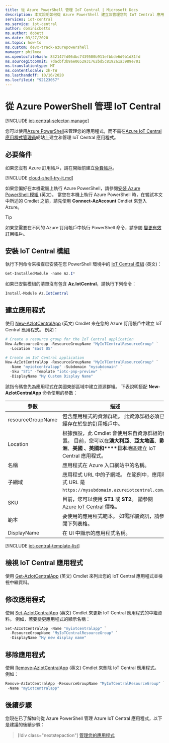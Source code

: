 ```yaml
---
title: 從 Azure PowerShell 管理 IoT Central | Microsoft Docs
description: 本文說明如何從 Azure PowerShell 建立及管理您的 IoT Central 應用程式。
services: iot-central
ms.service: iot-central
author: dominicbetts
ms.author: dobett
ms.date: 03/27/2020
ms.topic: how-to
ms.custom: devx-track-azurepowershell
manager: philmea
ms.openlocfilehash: 832147fd06dbc7439500b911efbbde6d9b1d81fd
ms.sourcegitcommit: 7dacbf3b9ae0652931762bd5c8192a1a3989e701
ms.translationtype: MT
ms.contentlocale: zh-TW
ms.lasthandoff: 10/16/2020
ms.locfileid: "92123057"
---
```

# <a name="manage-iot-central-from-azure-powershell"></a>從 Azure PowerShell 管理 IoT Central

[!INCLUDE [iot-central-selector-manage](../../../includes/iot-central-selector-manage.md)]

您可以使用[Azure PowerShell](/powershell/azure/)來管理您的應用程式，而不需在[Azure IoT Central 應用程式管理員](https://aka.ms/iotcentral)網站上建立和管理 IoT Central 應用程式。

## <a name="prerequisites"></a>必要條件

如果您沒有 Azure 訂用帳戶，請在開始前建立[免費帳戶](https://azure.microsoft.com/free/?WT.mc_id=A261C142F)。

[!INCLUDE [cloud-shell-try-it.md](../../../includes/cloud-shell-try-it.md)]

如果您偏好在本機電腦上執行 Azure PowerShell，請參閱[安裝 Azure PowerShell 模組](/powershell/azure/install-az-ps) \(英文\)。 當您在本機上執行 Azure PowerShell 時，在嘗試本文中所述的 Cmdlet 之前，請先使用 **Connect-AzAccount** Cmdlet 來登入 Azure。

> [!TIP]
> 如果您需要在不同的 Azure 訂用帳戶中執行 PowerShell 命令，請參閱 [變更有效訂](/powershell/azure/manage-subscriptions-azureps?view=azps-3.4.0#change-the-active-subscription)用帳戶。

## <a name="install-the-iot-central-module"></a>安裝 IoT Central 模組

執行下列命令來檢查已安裝在您 PowerShell 環境中的 [IoT Central 模組](/powershell/module/az.iotcentral/) \(英文\)：

```powershell
Get-InstalledModule -name Az.I*
```

如果已安裝模組的清單沒有包含 **Az.IotCentral**，請執行下列命令：

```powershell
Install-Module Az.IotCentral
```

## <a name="create-an-application"></a>建立應用程式

使用 [New-AzIotCentralApp](/powershell/module/az.iotcentral/New-AzIotCentralApp) \(英文\) Cmdlet 來在您的 Azure 訂用帳戶中建立 IoT Central 應用程式。 例如：

```powershell
# Create a resource group for the IoT Central application
New-AzResourceGroup -ResourceGroupName "MyIoTCentralResourceGroup" `
  -Location "East US"
```

```powershell
# Create an IoT Central application
New-AzIotCentralApp -ResourceGroupName "MyIoTCentralResourceGroup" `
  -Name "myiotcentralapp" -Subdomain "mysubdomain" `
  -Sku "ST1" -Template "iotc-pnp-preview" `
  -DisplayName "My Custom Display Name"
```

該指令碼會先為應用程式在美國東部區域中建立資源群組。 下表說明搭配 **New-AzIotCentralApp** 命令使用的參數：

|參數         |描述 |
|------------------|------------|
|resourceGroupName |包含應用程式的資源群組。 此資源群組必須已經存在於您的訂用帳戶中。 |
|Location |根據預設，此 Cmdlet 會使用來自資源群組的位置。 目前，您可以在**澳大利亞**、**亞太地區**、**歐洲**、**美國** **、英國和****日本**地區建立 IoT Central 應用程式。 |
|名稱              |應用程式在 Azure 入口網站中的名稱。 |
|子網域         |應用程式 URL 中的子網域。 在範例中，應用程式 URL 是 `https://mysubdomain.azureiotcentral.com`。 |
|SKU               |目前，您可以使用 **ST1** 或 **ST2**。 請參閱 [Azure IoT Central 價格](https://azure.microsoft.com/pricing/details/iot-central/)。 |
|範本          | 要使用的應用程式範本。 如需詳細資訊，請參閱下列表格。 |
|DisplayName       |在 UI 中顯示的應用程式名稱。 |

[!INCLUDE [iot-central-template-list](../../../includes/iot-central-template-list.md)]

## <a name="view-your-iot-central-applications"></a>檢視 IoT Central 應用程式

使用 [Get-AzIotCentralApp](/powershell/module/az.iotcentral/Get-AzIotCentralApp) \(英文\) Cmdlet 來列出您的 IoT Central 應用程式並檢視中繼資料。

## <a name="modify-an-application"></a>修改應用程式

使用 [Set-AzIotCentralApp](/powershell/module/az.iotcentral/set-aziotcentralapp) \(英文\) Cmdlet 來更新 IoT Central 應用程式的中繼資料。 例如，若要變更應用程式的顯示名稱：

```powershell
Set-AzIotCentralApp -Name "myiotcentralapp" `
  -ResourceGroupName "MyIoTCentralResourceGroup" `
  -DisplayName "My new display name"
```

## <a name="remove-an-application"></a>移除應用程式

使用 [Remove-AzIotCentralApp](/powershell/module/az.iotcentral/Remove-AzIotCentralApp) \(英文\) Cmdlet 來刪除 IoT Central 應用程式。 例如：

```powershell
Remove-AzIotCentralApp -ResourceGroupName "MyIoTCentralResourceGroup" `
 -Name "myiotcentralapp"
```

## <a name="next-steps"></a>後續步驟

您現在已了解如何從 Azure PowerShell 管理 Azure IoT Central 應用程式，以下是建議的後續步驟：

> [!div class="nextstepaction"]
> [管理您的應用程式](howto-administer.md)